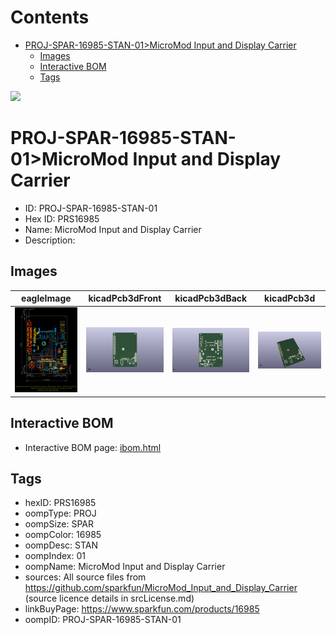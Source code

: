 



Contents
========

* [PROJ-SPAR-16985-STAN-01>MicroMod Input and Display Carrier](#proj-spar-16985-stan-01micromod-input-and-display-carrier)
	* [Images](#images)
	* [Interactive BOM](#interactive-bom)
	* [Tags](#tags)
  
![][im]
# PROJ-SPAR-16985-STAN-01>MicroMod Input and Display Carrier

- ID: PROJ-SPAR-16985-STAN-01
- Hex ID: PRS16985
- Name: MicroMod Input and Display Carrier
- Description: 

## Images
  
  

|eagleImage|kicadPcb3dFront|kicadPcb3dBack|kicadPcb3d|
| :---: | :---: | :---: | :---: |
|[![eagleImage](eagleImage_140.png)](eagleImage_.png)|[![kicadPcb3dFront](kicadPcb3dFront_140.png)](kicadPcb3dFront_.png)|[![kicadPcb3dBack](kicadPcb3dBack_140.png)](kicadPcb3dBack_.png)|[![kicadPcb3d](kicadPcb3d_140.png)](kicadPcb3d_.png)|

## Interactive BOM

- Interactive BOM page: [ibom.html](kicad/bom/ibom.html)

## Tags

- hexID: PRS16985
- oompType: PROJ
- oompSize: SPAR
- oompColor: 16985
- oompDesc: STAN
- oompIndex: 01
- oompName: MicroMod Input and Display Carrier
- sources: All source files from https://github.com/sparkfun/MicroMod_Input_and_Display_Carrier (source licence details in srcLicense.md)
- linkBuyPage: https://www.sparkfun.com/products/16985
- oompID: PROJ-SPAR-16985-STAN-01



[im]: kicadPcb3d_450.png
